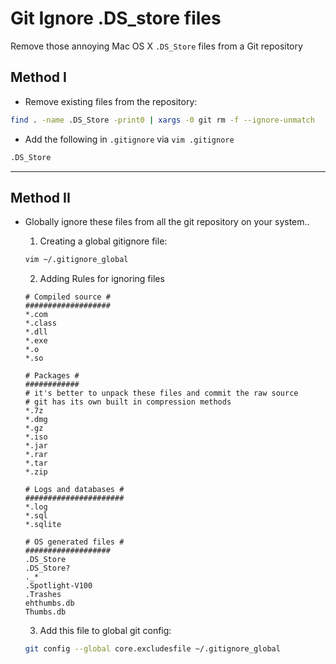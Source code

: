 # Git Ignore .DS_store files

Remove those annoying Mac OS X `.DS_Store` files from a Git repository

## Method I
* Remove existing files from the repository:

```bash
find . -name .DS_Store -print0 | xargs -0 git rm -f --ignore-unmatch
```

* Add the following in `.gitignore` via `vim .gitignore`

```bash
.DS_Store
```

---

## Method II
* Globally ignore these files from all the git repository on your system..
  1. Creating a global gitignore file:

  ```bash
  vim ~/.gitignore_global
  ```

  2. Adding Rules for ignoring files

  ```
  # Compiled source #
  ###################
  *.com
  *.class
  *.dll
  *.exe
  *.o
  *.so

  # Packages #
  ############
  # it's better to unpack these files and commit the raw source
  # git has its own built in compression methods
  *.7z
  *.dmg
  *.gz
  *.iso
  *.jar
  *.rar
  *.tar
  *.zip

  # Logs and databases #
  ######################
  *.log
  *.sql
  *.sqlite

  # OS generated files #
  ###################
  .DS_Store
  .DS_Store?
  ._*
  .Spotlight-V100
  .Trashes
  ehthumbs.db
  Thumbs.db
  ```

  3. Add this file to global git config:

  ```bash
  git config --global core.excludesfile ~/.gitignore_global
  ```
